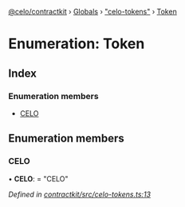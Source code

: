 [@celo/contractkit](../README.md) › [Globals](../globals.md) › ["celo-tokens"](../modules/_celo_tokens_.md) › [Token](_celo_tokens_.token.md)

# Enumeration: Token

## Index

### Enumeration members

* [CELO](_celo_tokens_.token.md#celo)

## Enumeration members

###  CELO

• **CELO**: = "CELO"

*Defined in [contractkit/src/celo-tokens.ts:13](https://github.com/celo-org/celo-monorepo/blob/master/packages/sdk/contractkit/src/celo-tokens.ts#L13)*
